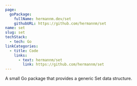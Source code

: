 ```yaml
---
page:
  goPackage:
    fullName: hermannm.dev/set
    githubURL: https://github.com/hermannm/set
name: set
slug: set
techStack:
  - tech: Go
linkCategories:
  - title: Code
    links:
      - text: hermannm/set
        link: https://github.com/hermannm/set
---
```


A small Go package that provides a generic Set data structure.
